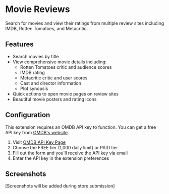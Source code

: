 # Movie Reviews

Search for movies and view their ratings from multiple review sites including IMDB, Rotten Tomatoes, and Metacritic.

## Features

- Search movies by title
- View comprehensive movie details including:
  - Rotten Tomatoes critic and audience scores
  - IMDB rating
  - Metacritic critic and user scores
  - Cast and director information
  - Plot synopsis
- Quick actions to open movie pages on review sites
- Beautiful movie posters and rating icons

## Configuration

This extension requires an OMDB API key to function. You can get a free API key from [OMDB's website](https://www.omdbapi.com/apikey.aspx).

1. Visit [OMDB API Key Page](https://www.omdbapi.com/apikey.aspx)
2. Choose the FREE tier (1,000 daily limit) or PAID tier
3. Fill out the form and you'll receive the API key via email
4. Enter the API key in the extension preferences

## Screenshots

[Screenshots will be added during store submission]